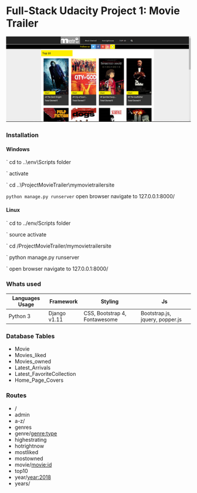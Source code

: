 # Full-Stack Udacity Project 1: Movie Trailer

![Movie Trailer](https://github.com/danielphilipjohnson/Udacity-Web-Portfolio-2017/blob/Full-Stack-Developer-Nanondegree/2.Full-Stack%20Developer-%20Nanodegree/P1-Movie-Trailer/Project%20images/top10.PNG)

### Installation

#### Windows 

` cd to ..\env\Scripts  folder

` activate

` cd ..\ProjectMovieTrailer\mymovietrailersite 

` python manage.py runserver
` open browser navigate to  127.0.0.1:8000/

#### Linux

` cd to ../env/Scripts  folder

` source activate

` cd /ProjectMovieTrailer/mymovietrailersite

` python manage.py runserver

` open browser navigate to 127.0.0.1:8000/

### Whats used 
| Languages Usage | Framework | Styling | Js |
| --------------- | --------- | ------- |----|
|  Python 3       |   Django v1.11 |   CSS, Bootstrap 4, Fontawesome     | Bootstrap.js, jquery, popper.js   |
 
### Database Tables
- Movie
- Movies_liked
- Movies_owned
- Latest_Arrivals
- Latest_FavoriteCollection
- Home_Page_Covers

### Routes
- /
- admin
- a-z/<letter>
- genres
- genre/<genre:type>
- highestrating
- hotrightnow
- mostliked
- mostowned
- movie/<movie:id>
- top10
- year/<year:2018>
- years/

